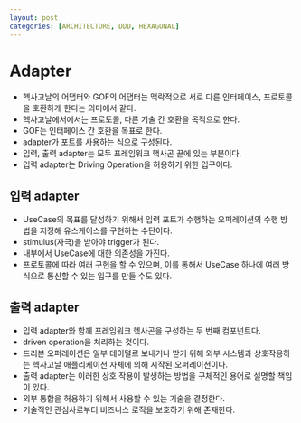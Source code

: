 ```yaml
---
layout: post
categories: [ARCHITECTURE, DDD, HEXAGONAL]
---
```


# Adapter
- 헥사고날의 어댑터와 GOF의 어댑터는 맥락적으로 서로 다른 인터페이스, 프로토콜을 호환하게 한다는 의미에서 같다.
- 헥사고날에서에서는 프로토콜, 다른 기술 간 호환을 목적으로 한다.
- GOF는 인터페이스 간 호환을 목표로 한다.
- adapter가 포트를 사용하는 식으로 구성된다.
- 입력, 출력 adapter는 모두 프레임워크 핵사곤 끝에 있는 부분이다.
- 입력 adapter는 Driving Operation을 허용하기 위한 입구이다.

## 입력 adapter
- UseCase의 목표를 달성하기 위해서 입력 포트가 수행하는 오퍼레이션의 수행 방법을 지정해 유스케이스를 구현하는 수단이다.
- stimulus(자극)을 받아야 trigger가 된다.
- 내부에서 UseCase에 대한 의존성을 가진다.
- 프로토콜에 따라 여러 구현을 할 수 있으며, 이를 통해서 UseCase 하나에 여러 방식으로 통신할 수 있는 입구를 만들 수도 있다. 

## 출력 adapter
- 입력 adapter와 함께 프레임워크 헥사곤을 구성하는 두 번째 컴포넌트다.
- driven operation을 처리하는 것이다.
- 드리븐 오퍼레이션은 일부 데이털르 보내거나 받기 위해 외부 시스템과 상호작용하는 헥사고날 애플리케이션 자체에 의해 시작된 오퍼레이션이다.
- 출력 adapter는 이러한 상호 작용이 발생하는 방법을 구체적인 용어로 설명할 책임이 있다.
- 외부 통합을 허용하기 위해서 사용할 수 있는 기술을 결정한다.
- 기술적인 관심사로부터 비즈니스 로직을 보호하기 위해 존재한다.
